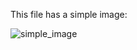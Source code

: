 This file has a simple image:

<img src="https://raw.githubusercontent.com/%s/%s/master/images/image.png" alt="simple_image">
